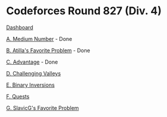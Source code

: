 # Codeforces Round 827 (Div. 4)

[Dashboard](https://codeforces.com/contest/1760)

[A. Medium Number](https://codeforces.com/contest/1760/problem/A) - Done

[B. Atilla's Favorite Problem](https://codeforces.com/contest/1760/problem/B) - Done

[C. Advantage](https://codeforces.com/contest/1760/problem/C) - Done

[D. Challenging Valleys](https://codeforces.com/contest/1760/problem/D)

[E. Binary Inversions](https://codeforces.com/contest/1760/problem/E)

[F. Quests](https://codeforces.com/contest/1760/problem/F)

[G. SlavicG's Favorite Problem](https://codeforces.com/contest/1760/problem/G)
